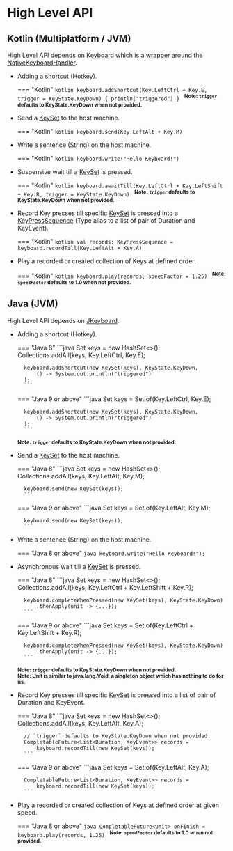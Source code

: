 # High Level API

<style>
.tabbed-set {
    margin-top: 0 !important;
}
</style>

## Kotlin (Multiplatform / JVM)

High Level API depends on [Keyboard][1] which is a wrapper around the [NativeKeyboardHandler][2].

- Adding a shortcut (Hotkey).

    === "Kotlin"
        ```kotlin
        keyboard.addShortcut(Key.LeftCtrl + Key.E, trigger = KeyState.KeyDown) {
            println("triggered")
        }
        ```
    <sup>**Note: `trigger` defaults to KeyState.KeyDown when not provided.**</sup>

- Send a [KeySet][3] to the host machine.

    === "Kotlin"
        ```kotlin
        keyboard.send(Key.LeftAlt + Key.M)
        ```

- Write a sentence (String) on the host machine.

    === "Kotlin"
        ```kotlin
        keyboard.write("Hello Keyboard!")
        ```

- Suspensive wait till a [KeySet][3] is pressed.

    === "Kotlin"
        ```kotlin
        keyboard.awaitTill(Key.LeftCtrl + Key.LeftShift + Key.R, trigger = KeyState.KeyDown)
        ```
    <sup>**Note: `trigger` defaults to KeyState.KeyDown when not provided.**</sup>

- Record Key presses till specific [KeySet][3] is pressed into a [KeyPressSequence][1] (Type alias to a list of pair of Duration and KeyEvent).

    === "Kotlin"
        ```kotlin
        val records: KeyPressSequence = keyboard.recordTill(Key.LeftAlt + Key.A)
        ```

- Play a recorded or created collection of Keys at defined order.

    === "Kotlin"
        ```kotlin
        keyboard.play(records, speedFactor = 1.25)
        ```
    <sup>**Note: `speedFactor` defaults to 1.0 when not provided.**</sup>

## Java (JVM)

High Level API depends on [JKeyboard][4].

- Adding a shortcut (Hotkey).

    === "Java 8"
        ```java
        Set<Key> keys = new HashSet<>();
        Collections.addAll(keys, Key.LeftCtrl, Key.E);

        keyboard.addShortcut(new KeySet(keys), KeyState.KeyDown,
            () -> System.out.println("triggered")
        );
        ```
    === "Java 9 or above"
        ```java
        Set<Key> keys = Set.of(Key.LeftCtrl, Key.E);

        keyboard.addShortcut(new KeySet(keys), KeyState.KeyDown,
            () -> System.out.println("triggered")
        );
        ```
    <sup>**Note: `trigger` defaults to KeyState.KeyDown when not provided.**</sup>

- Send a [KeySet][3] to the host machine.

    === "Java 8"
        ```java
        Set<Key> keys = new HashSet<>();
        Collections.addAll(keys, Key.LeftAlt, Key.M);

        keyboard.send(new KeySet(keys));
        ```
    === "Java 9 or above"
        ```java
        Set<Key> keys = Set.of(Key.LeftAlt, Key.M);

        keyboard.send(new KeySet(keys));
        ```

- Write a sentence (String) on the host machine.

    === "Java 8 or above"
        ```java
        keyboard.write("Hello Keyboard!");
        ```

- Asynchronous wait till a [KeySet][3] is pressed.

    === "Java 8"
        ```java
        Set<Key> keys = new HashSet<>();
        Collections.addAll(keys, Key.LeftCtrl + Key.LeftShift + Key.R);

        keyboard.completeWhenPressed(new KeySet(keys), KeyState.KeyDown)
            .thenApply(unit -> {...});
        ```
    === "Java 9 or above"
        ```java
        Set<Key> keys = Set.of(Key.LeftCtrl + Key.LeftShift + Key.R);

        keyboard.completeWhenPressed(new KeySet(keys), KeyState.KeyDown)
            .thenApply(unit -> {...});
        ```
    <sup>**Note: `trigger` defaults to KeyState.KeyDown when not provided.**</sup><br>
    <sup>**Note: Unit is similar to java.lang.Void, a singleton object which has nothing to do for us.**</sup>

- Record Key presses till specific [KeySet][3] is pressed into a list of pair of Duration and KeyEvent.

    === "Java 8"
        ```java
        Set<Key> keys = new HashSet<>();
        Collections.addAll(keys, Key.LeftAlt, Key.A);

        // `trigger` defaults to KeyState.KeyDown when not provided.
        CompletableFuture<List<Duration, KeyEvent>> records =
            keyboard.recordTill(new KeySet(keys));
        ```
    === "Java 9 or above"
        ```java
        Set<Key> keys = Set.of(Key.LeftAlt, Key.A);

        CompletableFuture<List<Duration, KeyEvent>> records =
            keyboard.recordTill(new KeySet(keys));
        ```

- Play a recorded or created collection of Keys at defined order at given speed.

    === "Java 8 or above"
        ```java
        CompletableFuture<Unit> onFinish = keyboard.play(records, 1.25)
        ```
    <sup>**Note: `speedFactor` defaults to 1.0 when not provided.**</sup>

[1]: https://github.com/Animeshz/keyboard-mouse-kt/blob/master/keyboard/src/commonMain/kotlin/com/github/animeshz/keyboard/Keyboard.kt

[2]: https://github.com/Animeshz/keyboard-mouse-kt/blob/master/keyboard/src/commonMain/kotlin/com/github/animeshz/keyboard/NativeKeyboardHandler.kt

[3]: https://github.com/Animeshz/keyboard-mouse-kt/blob/master/keyboard/src/commonMain/kotlin/com/github/animeshz/keyboard/entity/KeySet.kt

[4]: https://github.com/Animeshz/keyboard-mouse-kt/blob/master/integration/keyboard-kt-jdk8/src/main/kotlin/com/github/animeshz/keyboard/JKeyboard.kt
